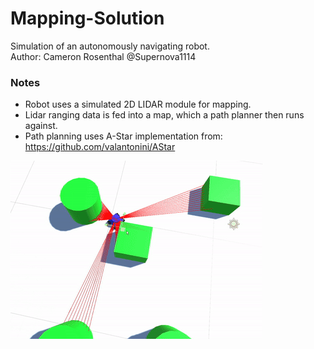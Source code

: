 # Mapping-Solution
Simulation of an autonomously navigating robot.
<br>
Author: Cameron Rosenthal @Supernova1114
<br>

### Notes
- Robot uses a simulated 2D LIDAR module for mapping.
- Lidar ranging data is fed into a map, which a path planner then runs against.
- Path planning uses A-Star implementation from: https://github.com/valantonini/AStar

![](repo-images/navigation.gif)
